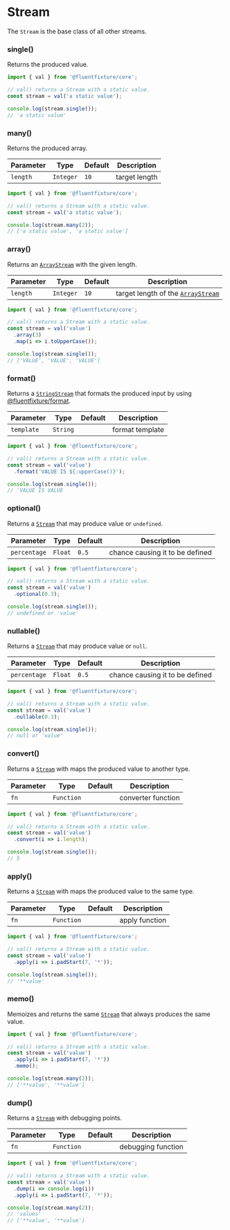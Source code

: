 # Stream

The `Stream` is the base class of all other streams.

### single()

Returns the produced value.

```typescript
import { val } from '@fluentfixture/core';

// val() returns a Stream with a static value.
const stream = val('a static value');

console.log(stream.single());
// 'a static value'
```

### many()

Returns the produced array.

| Parameter | Type      | Default | Description   |
| --------- | --------- | ------- | ------------- |
| `length`  | `Integer` | `10`    | target length |

```typescript
import { val } from '@fluentfixture/core';

// val() returns a Stream with a static value.
const stream = val('a static value');

console.log(stream.many(2));
// ['a static value', 'a static value']
```

### array()

Returns an [`ArrayStream`](array-stream.md) with the given length.

| Parameter | Type      | Default | Description                                           |
| --------- | --------- | ------- | ----------------------------------------------------- |
| `length`  | `Integer` | `10`    | target length of the [`ArrayStream`](array-stream.md) |

```typescript
import { val } from '@fluentfixture/core';

// val() returns a Stream with a static value.
const stream = val('value')
  .array(3)
  .map(i => i.toUpperCase());

console.log(stream.single());
// ['VALUE', 'VALUE', 'VALUE']
```

### format()

Returns a [`StringStream`](string-stream.md) that formats the produced input by using [@fluentfixture/format](../../fluentfixture-format/).

| Parameter  | Type     | Default | Description     |
| ---------- | -------- | ------- | --------------- |
| `template` | `String` |         | format template |

```typescript
import { val } from '@fluentfixture/core';

// val() returns a Stream with a static value.
const stream = val('value')
  .format('VALUE IS ${:upperCase()}');

console.log(stream.single());
// 'VALUE IS VALUE
```

### optional()

Returns a [`Stream`](stream.md) that may produce value or `undefined`.

| Parameter    | Type    | Default | Description                     |
| ------------ | ------- | ------- | ------------------------------- |
| `percentage` | `Float` | `0.5`   | chance causing it to be defined |

```typescript
import { val } from '@fluentfixture/core';

// val() returns a Stream with a static value.
const stream = val('value')
  .optional(0.3);

console.log(stream.single());
// undefined or 'value'
```

### nullable()

Returns a [`Stream`](stream.md) that may produce value or `null`.

| Parameter    | Type    | Default | Description                     |
| ------------ | ------- | ------- | ------------------------------- |
| `percentage` | `Float` | `0.5`   | chance causing it to be defined |

```typescript
import { val } from '@fluentfixture/core';

// val() returns a Stream with a static value.
const stream = val('value')
  .nullable(0.3);

console.log(stream.single());
// null or 'value'
```

### convert()

Returns a [`Stream`](stream.md) with maps the produced value to another type.

| Parameter | Type       | Default | Description        |
| --------- | ---------- | ------- | ------------------ |
| `fn`      | `Function` |         | converter function |

```typescript
import { val } from '@fluentfixture/core';

// val() returns a Stream with a static value.
const stream = val('value')
  .convert(i => i.length);

console.log(stream.single());
// 5
```

### apply()

Returns a [`Stream`](stream.md) with maps the produced value to the same type.

| Parameter | Type       | Default | Description    |
| --------- | ---------- | ------- | -------------- |
| `fn`      | `Function` |         | apply function |

```typescript
import { val } from '@fluentfixture/core';

// val() returns a Stream with a static value.
const stream = val('value')
  .apply(i => i.padStart(7, '*'));

console.log(stream.single());
// '**value'
```

### memo()

Memoizes and returns the same [`Stream`](stream.md) that always produces the same value.

```typescript
import { val } from '@fluentfixture/core';

// val() returns a Stream with a static value.
const stream = val('value')
  .apply(i => i.padStart(7, '*'))
  .memo();

console.log(stream.many(2));
// ['**value', '**value']
```

### dump()

Returns a [`Stream`](stream.md) with debugging points.

| Parameter | Type       | Default | Description        |
| --------- | ---------- | ------- | ------------------ |
| `fn`      | `Function` |         | debugging function |

```typescript
import { val } from '@fluentfixture/core';

// val() returns a Stream with a static value.
const stream = val('value')
  .dump(i => console.log(i))
  .apply(i => i.padStart(7, '*'));

console.log(stream.many(2));
// 'values'
// ['**value', '**value']
```
